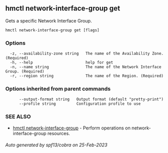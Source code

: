 ## hmctl network-interface-group get

Gets a specific Network Interface Group.

```
hmctl network-interface-group get [flags]
```

### Options

```
  -z, --availability-zone string   The name of the Availability Zone. (Required)
  -h, --help                       help for get
  -n, --name string                The name of the Network Interface Group. (Required)
  -r, --region string              The name of the Region. (Required)
```

### Options inherited from parent commands

```
      --output-format string   Output format (default "pretty-print")
      --profile string         Configuration profile to use
```

### SEE ALSO

* [hmctl network-interface-group](hmctl_network-interface-group.md)	 - Perform operations on network-interface-group resources.

###### Auto generated by spf13/cobra on 25-Feb-2023
